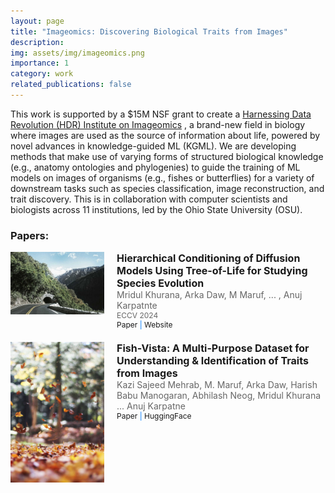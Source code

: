 ```yaml
---
layout: page
title: "Imageomics: Discovering Biological Traits from Images"
description: 
img: assets/img/imageomics.png
importance: 1
category: work
related_publications: false
---
```


This work is supported by a $15M NSF grant to create a <a href="https://imageomics.osu.edu/">Harnessing Data Revolution (HDR) Institute on Imageomics</a> , a brand-new field in biology where images are used as the source of information about life, powered by novel advances in knowledge-guided ML (KGML). We are developing methods that make use of varying forms of structured biological knowledge (e.g., anatomy ontologies and phylogenies) to guide the training of ML models on images of organisms (e.g., fishes or butterflies) for a variety of downstream tasks such as species classification, image reconstruction, and trait discovery. This is in collaboration with computer scientists and biologists across 11 institutions, led by the Ohio State University (OSU).


### Papers:
<div style="display: flex; align-items: flex-start; margin-bottom: 20px;">
    <div style="flex: 0 0 auto; margin-right: 20px;">
        <img src="/assets/img/1.jpg" alt="Thumbnail" style="max-width: 150px; height: auto;">
    </div>
    <div style="flex: 1 1 auto;">
        <h2 style="margin: 0; font-size: 16px;">Hierarchical Conditioning of Diffusion Models Using Tree-of-Life for Studying Species Evolution</h2>
        <p style="margin: 0; font-size: 14px; color: #666;">Mridul Khurana, Arka Daw, M Maruf, ... , Anuj Karpatnte</p>
        <p style="margin: 0; font-size: 12px; color: #666;">ECCV 2024</p>
        <p style="margin: 0; font-size: 12px; color: #007bff;">
            <a href="https://arxiv.org/abs/2408.001601" style="text-decoration: none;">Paper</a> |
            <a href="https://imageomics.github.io/phylo-diffusion/" style="text-decoration: none;">Website</a>
        </p>
    </div>
</div>

<div style="display: flex; align-items: flex-start; margin-bottom: 20px;">
    <div style="flex: 0 0 auto; margin-right: 20px;">
        <img src="/assets/img/2.jpg" alt="Thumbnail" style="max-width: 150px; height: auto;">
    </div>
    <div style="flex: 1 1 auto;">
        <h2 style="margin: 0; font-size: 16px;">Fish-Vista: A Multi-Purpose Dataset for Understanding & Identification of Traits from Images</h2>
        <p style="margin: 0; font-size: 14px; color: #666;">Kazi Sajeed Mehrab, M. Maruf, Arka Daw, Harish Babu Manogaran, Abhilash Neog, Mridul Khurana ... Anuj Karpatne</p>
        <p style="margin: 0; font-size: 12px; color: #007bff;">
            <a href="https://arxiv.org/abs/2407.08027" style="text-decoration: none;">Paper</a> |
            <a href="https://huggingface.co/datasets/imageomics/fish-vista" style="text-decoration: none;">HuggingFace</a>
        </p>
    </div>
</div>
